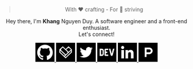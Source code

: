 
<blockquote align="center">With ❤ crafting - For 💯 striving</blockquote>

<p align="center">
  Hey there, I'm <b>Khang</b> Nguyen Duy. A software engineer and a front-end enthusiast.<br>Let's connect!
</p>

<p align="center">
  <a href="#">
    <img src="https://raw.githubusercontent.com/khang-nd/khang-nd/main/github.png" alt="Github" width="50">
  </a>
  <a href="https://dev.fandom.com/wiki/User:KhangND">
    <img src="https://raw.githubusercontent.com/khang-nd/khang-nd/main/fandom.png" alt="Fandom" width="50">
  </a>
  <a href="https://twitter.com/_khangnd">
    <img src="https://raw.githubusercontent.com/khang-nd/khang-nd/main/twitter.png" alt="Twitter" width="50">
  </a>
  <a href="https://dev.to/khangnd">
    <img src="https://raw.githubusercontent.com/khang-nd/khang-nd/main/dev.png" alt="DEV" width="50">
  </a>
  <a href="https://www.linkedin.com/in/khangnd">
    <img src="https://raw.githubusercontent.com/khang-nd/khang-nd/main/linkedin.png" alt="Linkedin" width="50">
  </a>
  <a href="https://www.producthunt.com/@khangnd">
    <img src="https://raw.githubusercontent.com/khang-nd/khang-nd/main/producthunt.png" alt="Producthunt" width="50">
  </a>
</p>
